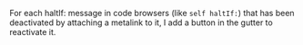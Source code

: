 For each haltIf: message in code browsers (like `self haltIf:`) that has been deactivated by attaching a metalink to it, I add a button in the gutter to reactivate it.